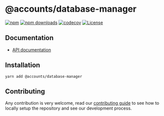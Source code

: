# @accounts/database-manager

[![npm](https://img.shields.io/npm/v/@accounts/database-manager)](https://www.npmjs.com/package/@accounts/database-manager)
[![npm downloads](https://img.shields.io/npm/dm/@accounts/database-manager)](https://www.npmjs.com/package/@accounts/database-manager)
[![codecov](https://img.shields.io/codecov/c/github/accounts-js/accounts)](https://codecov.io/gh/accounts-js/accounts)
[![License](https://img.shields.io/github/license/accounts-js/accounts)](https://github.com/accounts-js/accounts/blob/master/LICENSE)

## Documentation

- [API documentation](https://www.accountsjs.com/docs/api/database-manager/globals)

## Installation

```
yarn add @accounts/database-manager
```

## Contributing

Any contribution is very welcome, read our [contributing guide](https://github.com/accounts-js/accounts/blob/master/CONTRIBUTING.md) to see how to locally setup the repository and see our development process.
